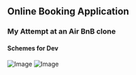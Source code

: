 ## Online Booking Application

### My Attempt at an Air BnB clone
#### Schemes for Dev
![Image](../master/images/screenshot1.png)
![Image](../master/images/screenshot2.png)
